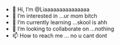 - 👋 Hi, I’m @Liaaaaaaaaaaaaaaa
- 👀 I’m interested in ...ur mom bitch
- 🌱 I’m currently learning ...skool is ahh
- 💞️ I’m looking to collaborate on ...nothing
- 📫 How to reach me ... no u cant dont

<!---
Liaaaaaaaaaaaaaaa/Liaaaaaaaaaaaaaaa is a ✨ special ✨ repository because its `README.md` (this file) appears on your GitHub profile.
You can click the Preview link to take a look at your changes.
--->
